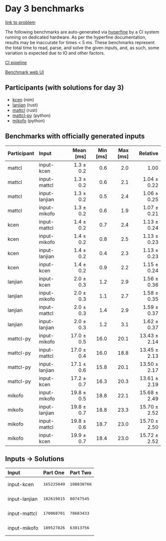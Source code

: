 # Day 3 benchmarks

[link to problem](https://adventofcode.com/2024/day/3)

The following benchmarks are auto-generated via
[hyperfine](https://github.com/sharkdp/hyperfine) by a CI system running on
dedicated hardware. As per the hyperfine documentation, results may be
inaccurate for times < 5 ms. These benchmarks represent the total time to read,
parse, and solve the given inputs, and, as such, some variation is expected due
to IO and other factors.

[CI pipeline](http://ci.papercode.net:8080/teams/main/pipelines/aoc2024)

[Benchmark web UI](https://aoc.ancalagon.black)


## Participants (with solutions for day 3)

- [kcen](https://github.com/kcen/aoc2024) (nim)
- [lanjian](https://github.com/lanjian/aoc-2024) (rust)
- [mattcl](https://github.com/mattcl/aoc2024) (rust)
- [mattcl-py](https://github.com/mattcl/aoc2024-py) (python)
- [mikofo](https://github.com/mikofo/aoc2024) (python)


## Benchmarks with officially generated inputs

| Participant | Input | Mean [ms] | Min [ms] | Max [ms] | Relative |
|:---|:---|---:|---:|---:|---:|
| mattcl | input-kcen | 1.3 ± 0.2 | 0.6 | 2.0 | 1.00 |
| mattcl | input-mattcl | 1.3 ± 0.2 | 0.6 | 2.1 | 1.04 ± 0.22 |
| mattcl | input-lanjian | 1.3 ± 0.2 | 0.5 | 2.4 | 1.06 ± 0.25 |
| mattcl | input-mikofo | 1.3 ± 0.2 | 0.6 | 1.9 | 1.07 ± 0.21 |
| kcen | input-mattcl | 1.4 ± 0.2 | 0.7 | 2.4 | 1.13 ± 0.24 |
| kcen | input-mikofo | 1.4 ± 0.2 | 0.8 | 2.5 | 1.13 ± 0.23 |
| kcen | input-lanjian | 1.4 ± 0.2 | 0.4 | 2.3 | 1.13 ± 0.23 |
| kcen | input-kcen | 1.4 ± 0.2 | 0.9 | 2.2 | 1.15 ± 0.24 |
| lanjian | input-kcen | 2.0 ± 0.3 | 1.2 | 2.9 | 1.56 ± 0.36 |
| lanjian | input-mikofo | 2.0 ± 0.3 | 1.1 | 2.7 | 1.58 ± 0.35 |
| lanjian | input-mattcl | 2.0 ± 0.3 | 1.4 | 2.9 | 1.59 ± 0.37 |
| lanjian | input-lanjian | 2.0 ± 0.3 | 1.2 | 3.1 | 1.62 ± 0.37 |
| mattcl-py | input-mikofo | 17.0 ± 0.5 | 16.0 | 20.1 | 13.43 ± 2.14 |
| mattcl-py | input-mattcl | 17.0 ± 0.4 | 16.0 | 18.8 | 13.45 ± 2.13 |
| mattcl-py | input-lanjian | 17.1 ± 0.6 | 15.8 | 20.1 | 13.50 ± 2.17 |
| mattcl-py | input-kcen | 17.2 ± 0.7 | 16.3 | 20.3 | 13.61 ± 2.19 |
| mikofo | input-mikofo | 19.8 ± 0.5 | 18.8 | 22.1 | 15.68 ± 2.49 |
| mikofo | input-lanjian | 19.8 ± 0.7 | 18.8 | 23.3 | 15.70 ± 2.52 |
| mikofo | input-mattcl | 19.8 ± 0.6 | 18.7 | 23.0 | 15.70 ± 2.50 |
| mikofo | input-kcen | 19.9 ± 0.7 | 18.4 | 23.0 | 15.72 ± 2.52 |


## Inputs -> Solutions

| Input | Part One | Part Two |
|:---|:---|:---|
|input-kcen|<pre>165225049</pre>|<pre>108830766</pre>|
|input-lanjian|<pre>182619815</pre>|<pre>80747545</pre>|
|input-mattcl|<pre>170068701</pre>|<pre>78683433</pre>|
|input-mikofo|<pre>189527826</pre>|<pre>63013756</pre>|